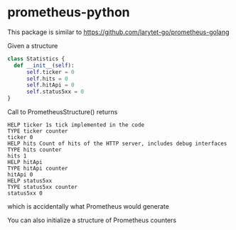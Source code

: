 # prometheus-python


This package is similar to https://github.com/larytet-go/prometheus-golang

Given a structure 

```Python
class Statistics {
  def __init__(self):
	  self.ticker = 0
	  self.hits = 0  
	  self.hitApi = 0
	  self.status5xx = 0
}
```

Call to PrometheusStructure() returns

	HELP ticker 1s tick implemented in the code
	TYPE ticker counter
	ticker 0
	HELP hits Count of hits of the HTTP server, includes debug interfaces
	TYPE hits counter
	hits 1
	HELP hitApi 
	TYPE hitApi counter
	hitApi 0
	HELP status5xx 
	TYPE status5xx counter
	status5xx 0

which is accidentally what Prometheus would generate 

You can also initialize a structure of Prometheus counters 

